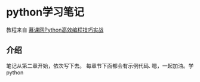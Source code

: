 # python学习笔记
教程来自 [慕课网Python高效编程技巧实战](https://coding.imooc.com/class/62.html)

## 介绍
笔记从第二章开始，依次写下去。
每章节下面都会有示例代码.
嗯，一起加油。学python
